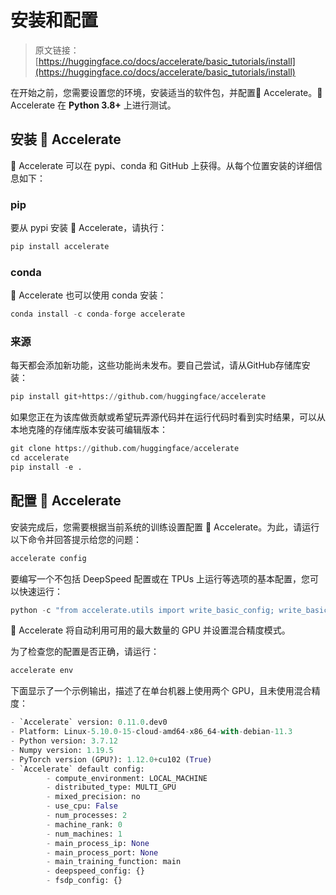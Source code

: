 # 安装和配置

> 原文链接：[https://huggingface.co/docs/accelerate/basic_tutorials/install](https://huggingface.co/docs/accelerate/basic_tutorials/install)

在开始之前，您需要设置您的环境，安装适当的软件包，并配置🤗 Accelerate。🤗 Accelerate 在 **Python 3.8+** 上进行测试。

## 安装 🤗 Accelerate

🤗 Accelerate 可以在 pypi、conda 和 GitHub 上获得。从每个位置安装的详细信息如下：

### pip

要从 pypi 安装 🤗 Accelerate，请执行：

```py
pip install accelerate
```

### conda

🤗 Accelerate 也可以使用 conda 安装：

```py
conda install -c conda-forge accelerate
```

### 来源

每天都会添加新功能，这些功能尚未发布。要自己尝试，请从GitHub存储库安装：

```py
pip install git+https://github.com/huggingface/accelerate
```

如果您正在为该库做贡献或希望玩弄源代码并在运行代码时看到实时结果，可以从本地克隆的存储库版本安装可编辑版本：

```py
git clone https://github.com/huggingface/accelerate
cd accelerate
pip install -e .
```

## 配置 🤗 Accelerate

安装完成后，您需要根据当前系统的训练设置配置 🤗 Accelerate。为此，请运行以下命令并回答提示给您的问题：

```py
accelerate config
```

要编写一个不包括 DeepSpeed 配置或在 TPUs 上运行等选项的基本配置，您可以快速运行：

```py
python -c "from accelerate.utils import write_basic_config; write_basic_config(mixed_precision='fp16')"
```

🤗 Accelerate 将自动利用可用的最大数量的 GPU 并设置混合精度模式。

为了检查您的配置是否正确，请运行：

```py
accelerate env
```

下面显示了一个示例输出，描述了在单台机器上使用两个 GPU，且未使用混合精度：

```py
- `Accelerate` version: 0.11.0.dev0
- Platform: Linux-5.10.0-15-cloud-amd64-x86_64-with-debian-11.3
- Python version: 3.7.12
- Numpy version: 1.19.5
- PyTorch version (GPU?): 1.12.0+cu102 (True)
- `Accelerate` default config:
        - compute_environment: LOCAL_MACHINE
        - distributed_type: MULTI_GPU
        - mixed_precision: no
        - use_cpu: False
        - num_processes: 2
        - machine_rank: 0
        - num_machines: 1
        - main_process_ip: None
        - main_process_port: None
        - main_training_function: main
        - deepspeed_config: {}
        - fsdp_config: {}
```

